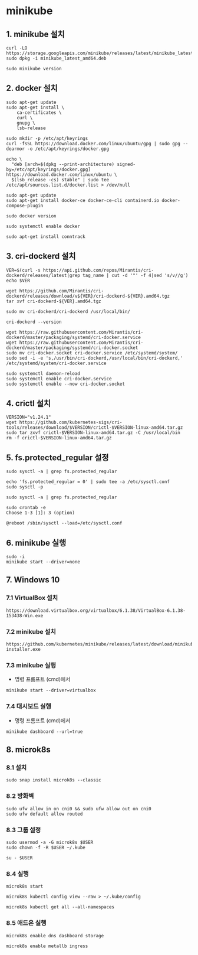 # minikube

## 1. minikube 설치

```text
curl -LO https://storage.googleapis.com/minikube/releases/latest/minikube_latest_amd64.deb
sudo dpkg -i minikube_latest_amd64.deb

sudo minikube version
```

## 2. docker 설치

```text
sudo apt-get update
sudo apt-get install \
    ca-certificates \
    curl \
    gnupg \
    lsb-release

sudo mkdir -p /etc/apt/keyrings
curl -fsSL https://download.docker.com/linux/ubuntu/gpg | sudo gpg --dearmor -o /etc/apt/keyrings/docker.gpg

echo \
  "deb [arch=$(dpkg --print-architecture) signed-by=/etc/apt/keyrings/docker.gpg] https://download.docker.com/linux/ubuntu \
  $(lsb_release -cs) stable" | sudo tee /etc/apt/sources.list.d/docker.list > /dev/null

sudo apt-get update
sudo apt-get install docker-ce docker-ce-cli containerd.io docker-compose-plugin

sudo docker version

sudo systemctl enable docker
```

```text
sudo apt-get install conntrack
```

## 3. cri-dockerd 설치

```text
VER=$(curl -s https://api.github.com/repos/Mirantis/cri-dockerd/releases/latest|grep tag_name | cut -d '"' -f 4|sed 's/v//g')
echo $VER

wget https://github.com/Mirantis/cri-dockerd/releases/download/v${VER}/cri-dockerd-${VER}.amd64.tgz
tar xvf cri-dockerd-${VER}.amd64.tgz

sudo mv cri-dockerd/cri-dockerd /usr/local/bin/

cri-dockerd --version

wget https://raw.githubusercontent.com/Mirantis/cri-dockerd/master/packaging/systemd/cri-docker.service
wget https://raw.githubusercontent.com/Mirantis/cri-dockerd/master/packaging/systemd/cri-docker.socket
sudo mv cri-docker.socket cri-docker.service /etc/systemd/system/
sudo sed -i -e 's,/usr/bin/cri-dockerd,/usr/local/bin/cri-dockerd,' /etc/systemd/system/cri-docker.service

sudo systemctl daemon-reload
sudo systemctl enable cri-docker.service
sudo systemctl enable --now cri-docker.socket
```

## 4. crictl 설치

```text
VERSION="v1.24.1"
wget https://github.com/kubernetes-sigs/cri-tools/releases/download/$VERSION/crictl-$VERSION-linux-amd64.tar.gz
sudo tar zxvf crictl-$VERSION-linux-amd64.tar.gz -C /usr/local/bin
rm -f crictl-$VERSION-linux-amd64.tar.gz
```

## 5. fs.protected_regular 설정

```text
sudo sysctl -a | grep fs.protected_regular

echo 'fs.protected_regular = 0' | sudo tee -a /etc/sysctl.conf
sudo sysctl -p

sudo sysctl -a | grep fs.protected_regular

sudo crontab -e
Choose 1-3 [1]: 3 (option)

@reboot /sbin/sysctl --load=/etc/sysctl.conf
```

## 6. minikube 실행

```text
sudo -i
minikube start --driver=none
```

## 7. Windows 10

### 7.1 VirtualBox 설치

```text
https://download.virtualbox.org/virtualbox/6.1.38/VirtualBox-6.1.38-153438-Win.exe
```

### 7.2 minikube 설치

```text
https://github.com/kubernetes/minikube/releases/latest/download/minikube-installer.exe
```

### 7.3 minikube 실행

-   명령 프롬프트 (cmd)에서

```text
minikube start --driver=virtualbox
```

### 7.4 대시보드 실행

-   명령 프롬프트 (cmd)에서

```text
minikube dashboard --url=true
```

## 8. microk8s

### 8.1 설치

```text
sudo snap install microk8s --classic
```

### 8.2 방화벽

```text
sudo ufw allow in on cni0 && sudo ufw allow out on cni0
sudo ufw default allow routed
```

### 8.3 그룹 설정

```text
sudo usermod -a -G microk8s $USER
sudo chown -f -R $USER ~/.kube
```

```text
su - $USER
```

### 8.4 실행

```text
microk8s start

microk8s kubectl config view --raw > ~/.kube/config
```

```text
microk8s kubectl get all --all-namespaces
```

### 8.5 애드온 실행

```text
microk8s enable dns dashboard storage
```

```text
microk8s enable metallb ingress
```
